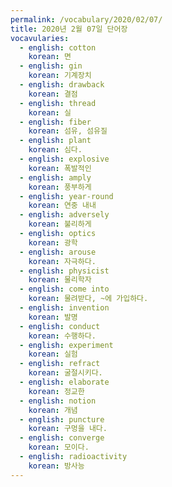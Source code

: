 ```yaml
---
permalink: /vocabulary/2020/02/07/
title: 2020년 2월 07일 단어장
vocavularies:
  - english: cotton
    korean: 면
  - english: gin
    korean: 기계장치
  - english: drawback
    korean: 결점
  - english: thread
    korean: 실
  - english: fiber
    korean: 섬유, 섬유질
  - english: plant
    korean: 심다.
  - english: explosive
    korean: 폭발적인
  - english: amply
    korean: 풍부하게
  - english: year-round
    korean: 연중 내내
  - english: adversely
    korean: 불리하게
  - english: optics
    korean: 광학
  - english: arouse
    korean: 자극하다.
  - english: physicist
    korean: 물리학자
  - english: come into
    korean: 물려받다, ~에 가입하다.
  - english: invention
    korean: 발명
  - english: conduct
    korean: 수행하다.
  - english: experiment
    korean: 실험
  - english: refract
    korean: 굴절시키다.
  - english: elaborate
    korean: 정교한
  - english: notion
    korean: 개념
  - english: puncture
    korean: 구멍을 내다.
  - english: converge
    korean: 모이다.
  - english: radioactivity
    korean: 방사능
---
```

